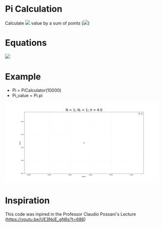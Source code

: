 # Pi Calculation
Calculate <img src="https://render.githubusercontent.com/render/math?math={\pi}"> value by a sum of points (<img src="https://render.githubusercontent.com/render/math?math={\frac{N_{i}}{N}}">)

# Equations
<img src="https://render.githubusercontent.com/render/math?math={\Huge \pi \approx 4\frac{N_{i}}{N}}">

# Example
* Pi = PiCalculator(10000)
* Pi_value = Pi.pi

![me](https://github.com/ClaytonSdS/Pi/blob/main/me.gif)

# Inspiration
This code was inpired in the Professor Claudio Possani's Lecture (https://youtu.be/UE3NoE_gN6s?t=686)
